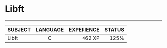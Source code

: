 # Libft

----------------------------------------------------------------------------------------------------------------------------------
|SUBJECT      |LANGUAGE      |EXPERIENCE      |STATUS
|:--          |:-:             |--:            |--:
|Libft		    |C		            |462 XP      		|125%
